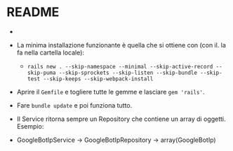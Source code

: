 # README
* 
* La minima installazione funzionante è quella che si ottiene con (con il. la fa nella cartella locale):
    * `rails new . --skip-namespace --minimal --skip-active-record --skip-puma --skip-sprockets --skip-listen --skip-bundle --skip-test --skip-keeps --skip-webpack-install`
* Aprire il `Gemfile` e togliere tutte le gemme e lasciare `gem 'rails'`.
* Fare `bundle update` e poi funziona tutto.

* Il Service ritorna sempre un Repository che contiene un array di oggetti. Esempio:
* GoogleBotIpService -> GoogleBotIpRepository -> array(GoogleBotIp)
  




